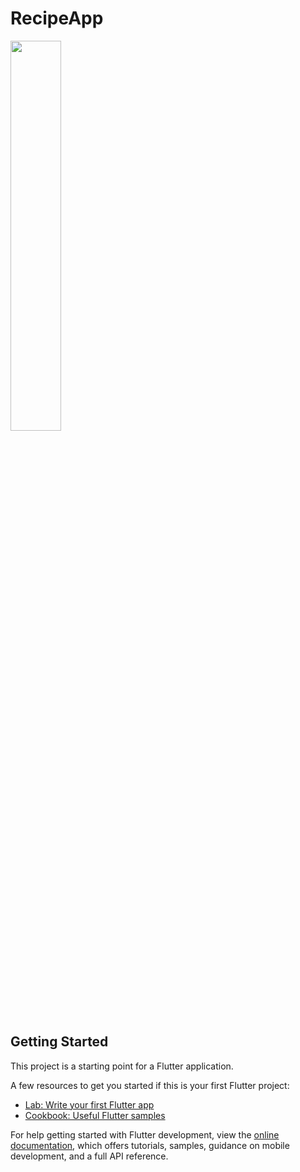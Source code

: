 # RecipeApp


<img src="https://github.com/user-attachments/assets/dd294138-63e9-4b83-b33e-1daf1b31e844" width=40% height=40%>

## Getting Started

This project is a starting point for a Flutter application.

A few resources to get you started if this is your first Flutter project:

- [Lab: Write your first Flutter app](https://docs.flutter.dev/get-started/codelab)
- [Cookbook: Useful Flutter samples](https://docs.flutter.dev/cookbook)

For help getting started with Flutter development, view the
[online documentation](https://docs.flutter.dev/), which offers tutorials,
samples, guidance on mobile development, and a full API reference.
